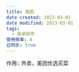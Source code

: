 ```yaml
---
title: 美团
date created: 2023-03-01
date modified: 2023-03-01
tags:
  - 安卓软件
使用频率: 4
已同步: true
---
```



作用:: 外卖，美团优选买菜
